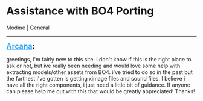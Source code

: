 # Assistance with BO4 Porting
Modme | General

---
<strong style="font-size: 1.4em;"><span style="text-decoration: underline;text-decoration-color: #34a7f9;"><span style="color:#34a7f9;">Arcana</span></span>:</strong>

<p>greetings, i&#39;m fairly new to this site. i don&#39;t know if this is the right place to ask or not, but ive really been needing and would love some help with extracting models/other assets from BO4. i&#39;ve tried to do so in the past but the farthest i&#39;ve gotten is getting ximage files and sound files. I believe i have all the right components, i just need a little bit of guidance. If anyone can please help me out with this that would be greatly appreciated! Thanks!</p>
